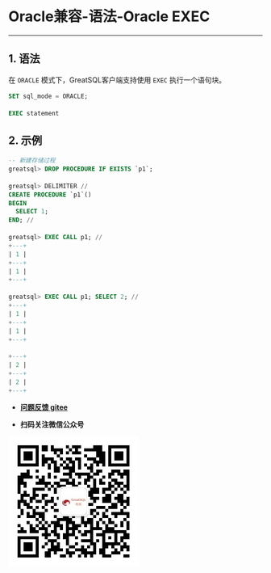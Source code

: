 # Oracle兼容-语法-Oracle EXEC
---


## 1. 语法

在 `ORACLE` 模式下，GreatSQL客户端支持使用 `EXEC` 执行一个语句块。 

```sql
SET sql_mode = ORACLE;

EXEC statement
```

## 2. 示例

```sql
-- 新建存储过程
greatsql> DROP PROCEDURE IF EXISTS `p1`;

greatsql> DELIMITER //
CREATE PROCEDURE `p1`()
BEGIN
  SELECT 1;
END; //

greatsql> EXEC CALL p1; //
+---+
| 1 |
+---+
| 1 |
+---+

greatsql> EXEC CALL p1; SELECT 2; //
+---+
| 1 |
+---+
| 1 |
+---+

+---+
| 2 |
+---+
| 2 |
+---+
```



- **[问题反馈 gitee](https://gitee.com/GreatSQL/GreatSQL-Manual/issues)**

- **扫码关注微信公众号**

![greatsql-wx](../../greatsql-wx.jpg)
